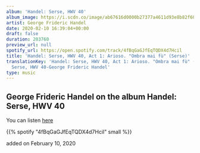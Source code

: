 ```yaml
---
album: 'Handel: Serse, HWV 40'
album_image: https://i.scdn.co/image/ab67616d0000b27377a4611d93e8b82f60dea098
artist: George Frideric Handel
date: 2020-02-10 16:39:04+00:00
draft: false
duration: 203760
preview_url: null
spotify_url: https://open.spotify.com/track/4fBqGaGJfEqTQDX4d7Hcil
title: 'Handel: Serse, HWV 40, Act 1: Arioso. "Ombra mai fù" (Serse)'
translationKey: 'Handel: Serse, HWV 40, Act 1: Arioso. "Ombra mai fù" (Serse)-Handel:
  Serse, HWV 40-George Frideric Handel'
type: music
---
```



## George Frideric Handel on the album Handel: Serse, HWV 40

You can listen [here](https://open.spotify.com/track/4fBqGaGJfEqTQDX4d7Hcil)

{{% spotify "4fBqGaGJfEqTQDX4d7Hcil" small %}}

added on February 10, 2020